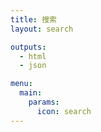 ```yaml
---
title: 搜索
layout: search

outputs:
  - html
  - json

menu:
  main:
    params:
      icon: search
---
```

